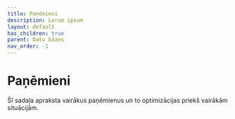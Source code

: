 ```yaml
---
title: Paņēmieni
description: Lorum ipsum
layout: default
has_children: true
parent: Datu bāzes
nav_order: -1
---
```


# Paņēmieni

Šī sadaļa apraksta vairākus paņēmienus un to optimizācijas priekš vairākām situācijām.